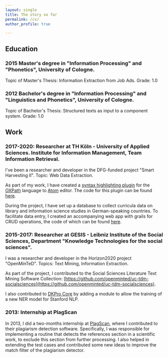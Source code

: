 ```yaml
---
layout: single
title: The story so far
permalink: /cv/
author_profile: true

---
```

## Education

### 2015 Master's degree in "Information Processing" and "Phonetics", University of Cologne.

Topic of Master's Thesis: Information Extraction from Job Ads.
Grade: 1.0

### 2012 Bachelor's degree in "Information Processing" and "Linguistics and Phonetics", University of Cologne.

Topic of Bachelor's Thesis: Structured texts as input to a component system.
Grade: 1.0


## Work

### 2017-2020: Researcher at TH Köln - University of Applied Sciences. Institute for Information Management, Team Information Retrieval.

I've been a researcher and developer in the DFG-funded project "Smart Harvesting II". Topic: Web Data Extraction.

As part of my work, I have created a [syntax highlighting plugin](https://atom.io/packages/language-oxpath) for the [OXPath](http://www.oxpath.org/) language to [Atom](https://atom.io/) editor. The code for this plugin can be found [here](https://github.com/irgroup/language-oxpath).

During the project, I have set up a database to collect curricula data on library and information science studies in German-speaking countries. To facilitate data entry, I created an accompanying web app with grails for CRUD operations, the code of which can be found [here](https://github.com/neumannm/curricula-webapp).


### 2015-2017: Researcher at GESIS - Leibniz Institute of the Social Sciences, Department "Knowledge Technologies for the social sciences".

I was a researcher and developer in the Horizon2020 project "OpenMinTeD". Topics: Text Mining, Information Extraction.

As part of the project, I contributed to the Social Sciences Literature Text Mining Software Collection: [https://github.com/openminted/uc-tdm-socialsciences](https://github.com/openminted/uc-tdm-socialsciences).

I also contributed to [DKPro Core](https://github.com/dkpro/dkpro-core) by adding a module to allow the training of a new NER model for Stanford NLP.


### 2013: Internship at PlagScan

In 2013, I did a two-months internship at [PlagScan](https://www.plagscan.com/en/), where I contributed to their plagiarism detection software. Specifically, I was responsible for implementing a routine that detects the references section in a scientific work, to exclude this section from further processing. I also helped in extending the test cases and contributed some new ideas to improve the match filter of the plagiarism detector.
